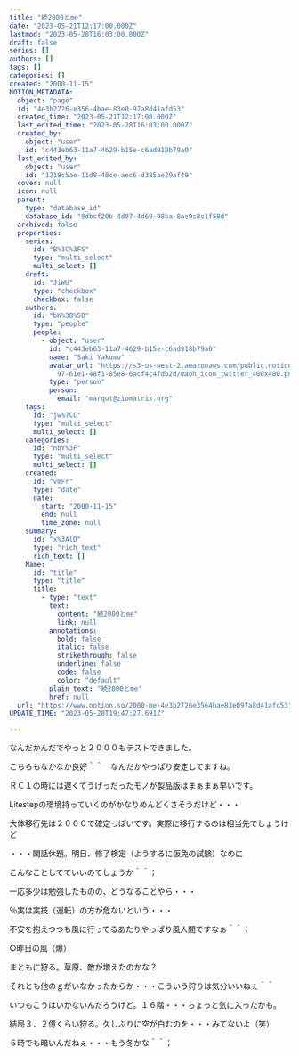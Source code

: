 ```yaml
---
title: "続2000とme"
date: "2023-05-21T12:17:00.000Z"
lastmod: "2023-05-28T16:03:00.000Z"
draft: false
series: []
authors: []
tags: []
categories: []
created: "2000-11-15"
NOTION_METADATA:
  object: "page"
  id: "4e3b2726-e356-4bae-83e0-97a8d41afd53"
  created_time: "2023-05-21T12:17:00.000Z"
  last_edited_time: "2023-05-28T16:03:00.000Z"
  created_by:
    object: "user"
    id: "c443eb63-11a7-4629-b15e-c6ad918b79a0"
  last_edited_by:
    object: "user"
    id: "1219c5ae-11d8-48ce-aec6-d385ae29af49"
  cover: null
  icon: null
  parent:
    type: "database_id"
    database_id: "9dbcf20b-4d97-4d69-98ba-8ae9c8c1f58d"
  archived: false
  properties:
    series:
      id: "B%3C%3FS"
      type: "multi_select"
      multi_select: []
    draft:
      id: "JiWU"
      type: "checkbox"
      checkbox: false
    authors:
      id: "bK%3B%5B"
      type: "people"
      people:
        - object: "user"
          id: "c443eb63-11a7-4629-b15e-c6ad918b79a0"
          name: "Saki Yakumo"
          avatar_url: "https://s3-us-west-2.amazonaws.com/public.notion-static.com/3ad1c4\
            97-61e1-48f1-85e8-6acf4c4fdb2d/maoh_icon_twitter_400x400.png"
          type: "person"
          person:
            email: "marqut@ziomatrix.org"
    tags:
      id: "jw%7CC"
      type: "multi_select"
      multi_select: []
    categories:
      id: "nbY%3F"
      type: "multi_select"
      multi_select: []
    created:
      id: "vmFr"
      type: "date"
      date:
        start: "2000-11-15"
        end: null
        time_zone: null
    summary:
      id: "x%3AlD"
      type: "rich_text"
      rich_text: []
    Name:
      id: "title"
      type: "title"
      title:
        - type: "text"
          text:
            content: "続2000とme"
            link: null
          annotations:
            bold: false
            italic: false
            strikethrough: false
            underline: false
            code: false
            color: "default"
          plain_text: "続2000とme"
          href: null
  url: "https://www.notion.so/2000-me-4e3b2726e3564bae83e097a8d41afd53"
UPDATE_TIME: "2023-05-28T19:47:27.691Z"

---
```

<link rel="stylesheet" href="https://cdn.jsdelivr.net/npm/katex@0.16.2/dist/katex.min.css" integrity="sha384-bYdxxUwYipFNohQlHt0bjN/LCpueqWz13HufFEV1SUatKs1cm4L6fFgCi1jT643X" crossorigin="anonymous">


なんだかんだでやっと２０００もテストできました。


こちらもなかなか良好＾＾　なんだかやっぱり安定してますね。


ＲＣ１の時には遅くてうげっだったモノが製品版はまぁまぁ早いです。


Litestepの環境持っていくのがかなりめんどくさそうだけど・・・


大体移行先は２０００で確定っぽいです。実際に移行するのは相当先でしょうけど


・・・閑話休題。明日、修了検定（ようするに仮免の試験）なのに


こんなことしてていいのでしょうか＾＾；


一応多少は勉強したものの、どうなることやら・・・


％実は実技（運転）の方が危ないという・・・


不安を抱えつつも風に行ってるあたりやっぱり風人間ですなぁ＾＾；


○昨日の風（爆）


まともに狩る。草原、敵が増えたのかな？


それとも他のｇがいなかったからか・・・こういう狩りは気分いいねぇ＾＾


いつもこうはいかないんだろうけど。１６階・・・ちょっと気に入ったかも。


結局３．２億くらい狩る。久しぶりに空が白むのを・・・みてないよ（笑）


６時でも暗いんだねぇ・・・もう冬かな＾＾；

